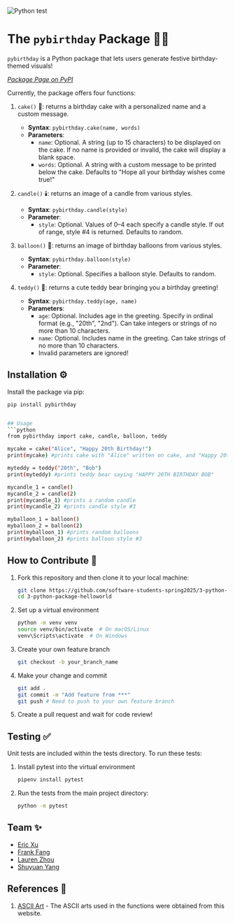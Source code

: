 ![Python test](https://github.com/software-students-spring2025/3-python-package-helloworld/actions/workflows/ci.yml/badge.svg)

# The `pybirthday` Package 🎉🎂

`pybirthday` is a Python package that lets users generate festive birthday-themed visuals!  

*[Package Page on PyPI](https://pypi.org/project/pybirthday/0.1.1/)*

Currently, the package offers four functions:

1. `cake()` 🍰: returns a birthday cake with a personalized name and a custom message.  
   - **Syntax**: `pybirthday.cake(name, words)`  
   - **Parameters**:  
     - `name`: Optional. A string (up to 15 characters) to be displayed on the cake. If no name is provided or invalid, the cake will display a blank space.
     - `words`: Optional. A string with a custom message to be printed below the cake. Defaults to "Hope all your birthday wishes come true!"

2. `candle()` 🕯️: returns an image of a candle from various styles.  
   - **Syntax**: `pybirthday.candle(style)`  
   - **Parameter**:
     - `style`: Optional. Values of 0–4 each specify a candle style. If out of range, style #4 is returned. Defaults to random.

3. `balloon()` 🎈: returns an image of birthday balloons from various styles.  
   - **Syntax**: `pybirthday.balloon(style)`  
   - **Parameter**:
     - `style`: Optional. Specifies a balloon style. Defaults to random.

4. `teddy()` 🧸: returns a cute teddy bear bringing you a birthday greeting!  
   - **Syntax**: `pybirthday.teddy(age, name)`  
   - **Parameters**:  
     - `age`: Optional. Includes age in the greeting. Specify in ordinal format (e.g., "20th", "2nd"). Can take integers or strings of no more than 10 characters.
     - `name`: Optional. Includes name in the greeting. Can take strings of no more than 10 characters.
     - Invalid parameters are ignored!

## Installation ⚙️

Install the package via pip:
```bash
pip install pybirthday


## Usage
```python
from pybirthday import cake, candle, balloon, teddy

mycake = cake("Alice", "Happy 20th Birthday!")
print(mycake) #prints cake with "Alice" written on cake, and "Happy 20th Birthday!" at the bottom

myteddy = teddy("20th", "Bob")
print(myteddy) #prints teddy bear saying "HAPPY 20TH BIRTHDAY BOB"

mycandle_1 = candle()
mycandle_2 = candle(2)
print(mycandle_1) #prints a random candle
print(mycandle_2) #prints candle style #3

myballoon_1 = balloon()
myballoon_2 = balloon(2)
print(myballoon_1) #prints random balloons
print(myballoon_2) #prints balloon style #3
```

## How to Contribute 🤝
1. Fork this repository and then clone it to your local machine:
   ```sh
   git clone https://github.com/software-students-spring2025/3-python-package-helloworld
   cd 3-python-package-helloworld
   ```
2. Set up a virtual environment
   ```sh
   python -m venv venv
   source venv/bin/activate  # On macOS/Linux
   venv\Scripts\activate  # On Windows
   ```
3. Create your own feature branch
   ```sh
   git checkout -b your_branch_name
   ```
4. Make your change and commit
   ```sh
   git add .
   git commit -m "Add feature from ***"
   git push # Need to push to your own feature branch
   ```
5. Create a pull request and wait for code review!

## Testing ✅
Unit tests are included within the tests directory. To run these tests:
1. Install pytest into the virtual environment
   ```sh
   pipenv install pytest
   ```
2. Run the tests from the main project directory: 
   ```sh
   python -m pytest
   ```

## Team ✨
- [Eric Xu](https://github.com/EricXu1244)
- [Frank Fang](https://github.com/FrankFangH)
- [Lauren Zhou](https://github.com/laurenlz)
- [Shuyuan Yang](https://github.com/shuyuanyyy)


## References 🔖
1. [ASCII Art](https://asciiart.website/index.php) - The ASCII arts used in the functions were obtained from this website.
